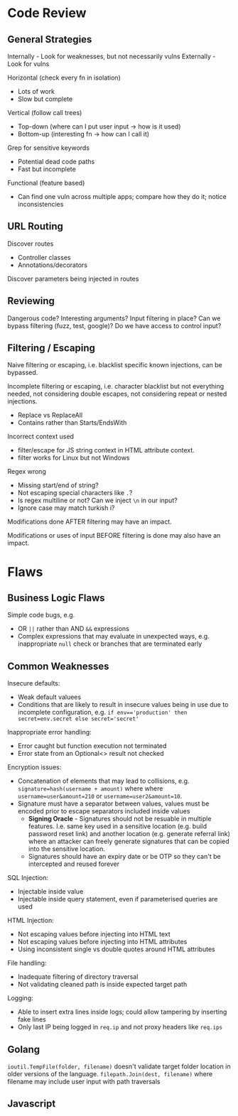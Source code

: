 # Code Review

## General Strategies

Internally - Look for weaknesses, but not necessarily vulns
Externally - Look for vulns


Horizontal (check every fn in isolation)
* Lots of work
* Slow but complete

Vertical (follow call trees)
* Top-down (where can I put user input -> how is it used)
* Bottom-up (interesting fn -> how can I call it)

Grep for sensitive keywords
* Potential dead code paths
* Fast but incomplete

Functional (feature based)
* Can find one vuln across multiple apps; compare how they do it; notice inconsistencies

## URL Routing

Discover routes
* Controller classes
* Annotations/decorators

Discover parameters being injected in routes

## Reviewing

Dangerous code?
Interesting arguments?
Input filtering in place?
Can we bypass filtering (fuzz, test, google)?
Do we have access to control input?

## Filtering / Escaping

Naive filtering or escaping, i.e. blacklist specific known injections, can be bypassed.

Incomplete filtering or escaping, i.e. character blacklist but not everything needed, not considering double escapes, not considering repeat or nested injections.

* Replace vs ReplaceAll
* Contains rather than Starts/EndsWith

Incorrect context used
* filter/escape for JS string context in HTML attribute context.
* filter works for Linux but not Windows

Regex wrong
* Missing start/end of string?
* Not escaping special characters like `.`?
* Is regex multiline or not? Can we inject `\n` in our input? 
* Ignore case may match turkish i?

Modifications done AFTER filtering may have an impact.

Modifications or uses of input BEFORE filtering is done may also have an impact.

# Flaws

## Business Logic Flaws

Simple code bugs, e.g.

* OR `||` rather than AND `&&` expressions
* Complex expressions that may evaluate in unexpected ways, e.g. inappropriate `null` check or branches that are terminated early

## Common Weaknesses

Insecure defaults:

* Weak default valuees
* Conditions that are likely to result in insecure values being in use due to incomplete configuration, e.g. `if env=='production' then secret=env.secret else secret='secret'`

Inappropriate error handling:

* Error caught but function execution not terminated
* Error state from an Optional<> result not checked

Encryption issues:

* Concatenation of elements that may lead to collisions, e.g. `signature=hash(username + amount)` where where `username=user&amount=210` or `username=user2&amount=10`.
* Signature must have a separator between values, values must be encoded prior to escape separators included inside values
  * __Signing Oracle__ - Signatures should not be resuable in multiple features.  I.e. same key used in a sensitive location (e.g. build  password reset link) and another location (e.g. generate referral link) where an attacker can freely generate signatures that can be copied into the sensitive location.
  * Signatures should have an expiry date or be OTP so they can't be intercepted and reused forever

SQL Injection:

* Injectable inside value
* Injectable inside query statement, even if parameterised queries are used

HTML Injection:

* Not escaping values before injecting into HTML text
* Not escaping values before injecting into HTML attributes
* Using inconsistent single vs double quotes around HTML attributes

File handling:

* Inadequate filtering of directory traversal
* Not validating cleaned path is inside expected target path

Logging:

* Able to insert extra lines inside logs; could allow tampering by inserting fake lines
* Only last IP being logged in `req.ip` and not proxy headers like `req.ips`

## Golang

`ioutil.TempFile(folder, filename)` doesn't validate target folder location in older versions of the language.
`filepath.Join(dest, filename)` where filename may include user input with path traversals

## Javascript

